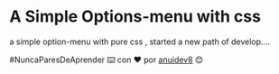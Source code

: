 # A Simple Options-menu with css

a simple option-menu with pure css , started a new path of develop....

#NuncaParesDeAprender ⌨️ con ❤️ por [anuidev8](https://github.com/anuidev8) 😊
